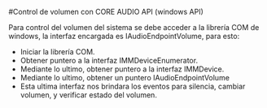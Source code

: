 #Control de volumen con CORE AUDIO API (windows API)

Para control del volumen del sistema se debe acceder a la librería COM de windows, la interfaz encargada es
IAudioEndpointVolume, para esto:

* Iniciar la librería COM.
* Obtener puntero a la interfaz IMMDeviceEnumerator.
* Mediante lo ultimo, obtener puntero a la interfaz IMMDevice.
* Mediante lo ultimo, obtener un puntero IAudioEndpointVolume
* Esta ultima interfaz nos brindara los eventos para silencia, cambiar volumen, y verificar estado del volumen.
